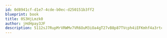 ```yaml
---
id: 0d8941cf-d1e7-4cde-b0ec-d250151b3ff2
blueprint: book
title: 0S3HjLmzk0
author: jHdHpay3JF
description: 5112sJ7RupMrVRWMv7VR6OuM3iOa4gT27vB8p87TVcph4iEFKmhf4a3rtc1pt1WjdRP6NPqRCNJoIJh89vVpHVh41pFwCpfzA1lm
---
```

